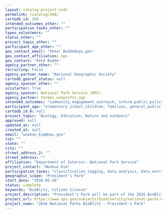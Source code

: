```yaml
---
layout: catalog-project-indv
permalink: /catalog/268/
cartodb_id: 268
intended_outcomes_other: ""
participation_tasks_other: ""
types_volunteers: ""
status_other: ""
project_topic_other: ""
participant_age_other: ""
gov_contact_email: "Peter_Budde@nps.gov"
gov_contact_affiliation: nps
gov_contact: "Pete Budde"
agency_partner_other: ""
recruiting: False
agency_partner_name: "National Geographic Society"
cartodb_georef_status: null
agency_sponsor_other: ""
scistarter: True
agency_sponsor: National Park Service (NPS)
agency_partner: formal_nonprofit_ngo
intended_outcomes: "community_engagement_outreach, inform_public_policy, io_education, operational_integration_use, research_advancement"
participant_age: "elementary_school_children, families, general_public, middle_school_children, targeted_group, teens"
cartodb_id_0: null
project_topic: "Biology, Education, Nature and outdoors"
approved: null
updated_at: null
created_at: null
email: "wookun_kim@nps.gov"
zip: ""
state: ""
city: ""
street_address_2: ""
street_address: ""
affiliation: "Department of Interior: National Park Service"
project_contact: "Wookun Kim"
participation_tasks: "classification_tagging, data_analysis, data_entry, finding_entities, identification, learning, observation, site_selection_description, specimen_sample_collection"
geographic_scope: "President's Park"
start_date: "2016-05-20"
status: complete
keywords: "BioBlitz, Citizen Science"
project_description: "President's Park will be part of the 2016 BioBlitz showcase event in the National Capital Region and explore organisms from all taxonomic groups."
project_url: https://www.nps.gov/subjects/biodiversity/national-parks-bioblitz.htm
project_name: "2016 National Parks BioBlitz - President's Park"
---
```


